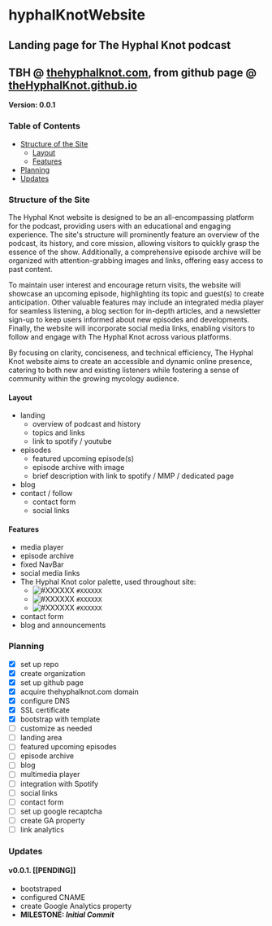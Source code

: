 # hyphalKnotWebsite
## Landing page for The Hyphal Knot podcast
## TBH @ [thehyphalknot.com](https://thehyphalknot.com/), from github page @ [theHyphalKnot.github.io](https://theHyphalKnot.github.io)

**Version: 0.0.1**

### Table of Contents
* [Structure of the Site](#structure-of-the-site)
    * [Layout](#layout)
    * [Features](#features)
* [Planning](#planning)
* [Updates](#updates)


### Structure of the Site
The Hyphal Knot website is designed to be an all-encompassing platform for the podcast, providing users with an educational and engaging experience. The site's structure will prominently feature an overview of the podcast, its history, and core mission, allowing visitors to quickly grasp the essence of the show. Additionally, a comprehensive episode archive will be organized with attention-grabbing images and links, offering easy access to past content.

To maintain user interest and encourage return visits, the website will showcase an upcoming episode, highlighting its topic and guest(s) to create anticipation. Other valuable features may include an integrated media player for seamless listening, a blog section for in-depth articles, and a newsletter sign-up to keep users informed about new episodes and developments. Finally, the website will incorporate social media links, enabling visitors to follow and engage with The Hyphal Knot across various platforms.

By focusing on clarity, conciseness, and technical efficiency, The Hyphal Knot website aims to create an accessible and dynamic online presence, catering to both new and existing listeners while fostering a sense of community within the growing mycology audience.

#### Layout
* landing
  * overview of podcast and history
  * topics and links
  * link to spotify / youtube
* episodes
  * featured upcoming episode(s)
  * episode archive with image
  * brief description with link to spotify / MMP / dedicated page
* blog
* contact / follow
  * contact form
  * social links

#### Features
* media player
* episode archive
* fixed NavBar
* social media links
* The Hyphal Knot color palette, used throughout site:
	- ![#XXXXXX](https://placehold.it/15/XXXXX/000000?text=+) `#XXXXXX`
	- ![#XXXXXX](https://placehold.it/15/XXXXX/000000?text=+) `#XXXXXX`
	- ![#XXXXXX](https://placehold.it/15/XXXXX/000000?text=+) `#XXXXXX`
* contact form
* blog and announcements

### Planning
- [x] set up repo
- [x] create organization
- [x] set up github page
- [x] acquire thehyphalknot.com domain
- [x] configure DNS
- [x] SSL certificate
- [x] bootstrap with template
- [ ] customize as needed
- [ ] landing area
- [ ] featured upcoming episodes
- [ ] episode archive
- [ ] blog
- [ ] multimedia player
- [ ] integration with Spotify
- [ ] social links
- [ ] contact form
- [ ] set up google recaptcha
- [ ] create GA property
- [ ] link analytics

### Updates
#### v0.0.1. [[PENDING]]
* bootstraped
* configured CNAME
* create Google Analytics property
* **MILESTONE: *Initial Commit***
